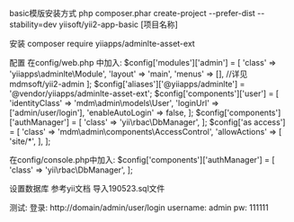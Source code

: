 basic模版安装方式
php composer.phar create-project --prefer-dist --stability=dev yiisoft/yii2-app-basic [项目名称]

安装
composer require yiiapps/adminlte-asset-ext

配置
在config/web.php 中加入:
$config['modules']['admin'] = [
    'class' => 'yiiapps\adminlte\Module',
    'layout' => 'main',
    'menus' => [], //详见 mdmsoft/yii2-admin
];
$config['aliases']['@yiiapps/adminlte'] = '@vendor/yiiapps/adminlte-asset-ext';
$config['components']['user'] = [
    'identityClass' => 'mdm\admin\models\User',
    'loginUrl' => ['admin/user/login'],
    'enableAutoLogin' => false,
];
$config['components']['authManager'] = [
    'class' => 'yii\rbac\DbManager',
];
$config['as access'] = [
    'class' => 'mdm\admin\components\AccessControl',
    'allowActions' => [
        'site/*',
    ],
];

在config/console.php中加入:
$config['components']['authManager'] = [
    'class' => 'yii\rbac\DbManager',
];

设置数据库
参考yii文档
导入190523.sql文件

测试:
登录: http://domain/admin/user/login
username: admin  pw: 111111